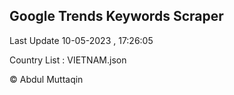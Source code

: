 

## Google Trends Keywords Scraper 
 
Last Update 10-05-2023 , 17:26:05

Country List :
VIETNAM.json



© Abdul Muttaqin 
